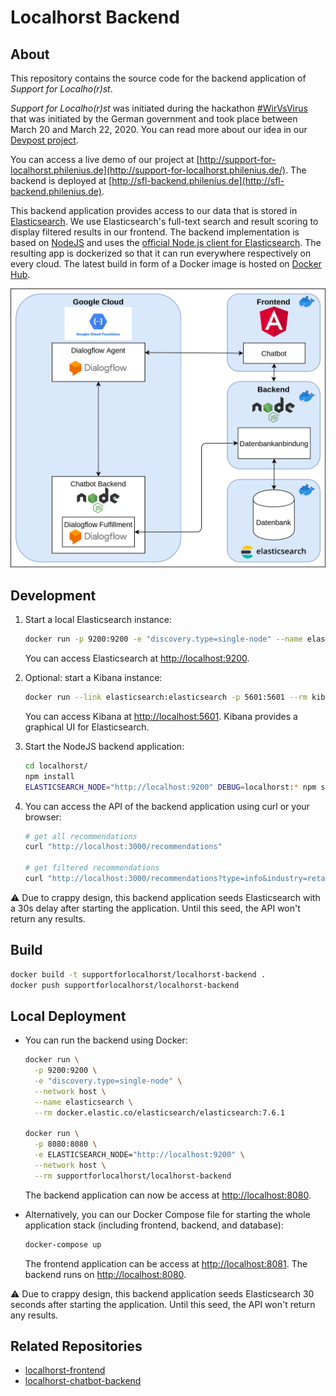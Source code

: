 # Localhorst Backend

## About

This repository contains the source code for the backend application of _Support for Localho(r)st_.

_Support for Localho(r)st_ was initiated during the hackathon [#WirVsVirus](https://www.bundesregierung.de/breg-de/themen/coronavirus/wir-vs-virus-1731968) that was initiated by the German government and took place between March 20 and March 22, 2020. You can read more about our idea in our [Devpost project](https://devpost.com/software/1_016_a_lokale_unternehmen_support_your_localho-r-st).

You can access a live demo of our project at [http://support-for-localhorst.philenius.de](http://support-for-localhorst.philenius.de/). The backend is deployed at [http://sfl-backend.philenius.de](http://sfl-backend.philenius.de).

This backend application provides access to our data that is stored in [Elasticsearch](https://www.elastic.co/elasticsearch/). We use Elasticsearch's full-text search and result scoring to display filtered results in our frontend. The backend implementation is based on [NodeJS](https://nodejs.org/en/) and uses the [official Node.js client for Elasticsearch](https://github.com/elastic/elasticsearch-js). The resulting app is dockerized so that it can run everywhere respectively on every cloud. The latest build in form of a Docker image is hosted on [Docker Hub](https://hub.docker.com/repository/docker/supportforlocalhorst/localhorst-backend).

![](architecture.png)

## Development

1. Start a local Elasticsearch instance:
   ```bash
   docker run -p 9200:9200 -e "discovery.type=single-node" --name elasticsearch --rm docker.elastic.co/elasticsearch/elasticsearch:7.6.1
   ```
   You can access Elasticsearch at [http://localhost:9200](http://localhost:9200).

2. Optional: start a Kibana instance:
   ```bash
   docker run --link elasticsearch:elasticsearch -p 5601:5601 --rm kibana:7.6.1
   ```
   You can access Kibana at [http://localhost:5601](http://localhost:5601). Kibana provides a graphical UI for Elasticsearch.

3. Start the NodeJS backend application:
   ```bash
   cd localhorst/
   npm install
   ELASTICSEARCH_NODE="http://localhost:9200" DEBUG=localhorst:* npm start
   ```

4. You can access the API of the backend application using curl or your browser:

   ```bash
   # get all recommendations
   curl "http://localhost:3000/recommendations"
   
   # get filtered recommendations
   curl "http://localhost:3000/recommendations?type=info&industry=retail&text=kredit&category=financial"
   ```

:warning: Due to crappy design, this backend application seeds Elasticsearch with a 30s delay after starting the application. Until this seed, the API won't return any results.

## Build

```bash
docker build -t supportforlocalhorst/localhorst-backend .
docker push supportforlocalhorst/localhorst-backend
```

## Local Deployment

* You can run the backend using Docker:

  ```bash
  docker run \
    -p 9200:9200 \
    -e "discovery.type=single-node" \
    --network host \
    --name elasticsearch \
    --rm docker.elastic.co/elasticsearch/elasticsearch:7.6.1
  
  docker run \
    -p 8080:8080 \
    -e ELASTICSEARCH_NODE="http://localhost:9200" \
    --network host \
    --rm supportforlocalhorst/localhorst-backend
  ```

  The backend application can now be access at [http://localhost:8080](http://localhost:8080).

* Alternatively, you can our Docker Compose file for starting the whole application stack (including frontend, backend, and database):

  ```bash
  docker-compose up
  ```

  The frontend application can be access at [http://localhost:8081](http://localhost:8081). The backend runs on [http://localhost:8080](http://localhost:8080).

:warning: Due to crappy design, this backend application seeds Elasticsearch 30 seconds after starting the application. Until this seed, the API won't return any results.

## Related Repositories

- [localhorst-frontend](https://github.com/Social-Developers-Club/localhorst-frontend)
- [localhorst-chatbot-backend](https://github.com/Social-Developers-Club/localhorst-chatbot-backend)
